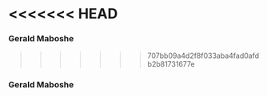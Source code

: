 <<<<<<< HEAD
=======


### Gerald Maboshe

>>>>>>> 707bb09a4d2f8f033aba4fad0afdb2b81731677e

### Gerald Maboshe